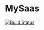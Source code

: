 # MySaas

[![Build Status](https://travis-ci.org/maksymkhar/MySaas.svg?branch=master)](https://travis-ci.org/maksymkhar/MySaas)

